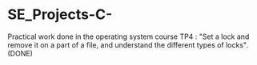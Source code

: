 # SE_Projects-C-
Practical work done in the operating system course
TP4 : "Set a lock and remove it on a part of a file, and understand the different types of locks". (DONE)
